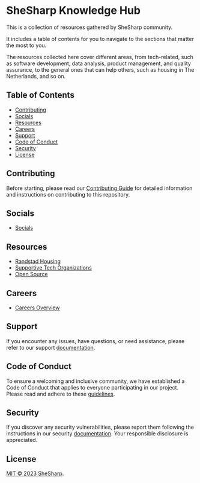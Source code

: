 # SheSharp Knowledge Hub

This is a collection of resources gathered by SheSharp community.

It includes a table of contents for you to navigate to the sections that matter the most to you.

The resources collected here cover different areas, from tech-related, such as software development, data analysis, product management, and quality assurance, to the general ones that can help others, such as housing in The Netherlands, and so on.

## Table of Contents
  - [Contributing](#contributing)
  - [Socials](#socials)
  - [Resources](#resources)
  - [Careers](#careers)
  - [Support](#support)
  - [Code of Conduct](#code-of-conduct)
  - [Security](#security)
  - [License](#license)

## Contributing

Before starting, please read our [Contributing Guide](CONTRIBUTING.md) for detailed information and instructions on contributing to this repository.

## Socials

- [Socials](socials/socials.md)

## Resources

- [Randstad Housing](resources/randstad-housing.md)
- [Supportive Tech Organizations](resources/supportive-tech-orgs.md)
- [Open Source](resources/open-source.md)

## Careers

- [Careers Overview](/careers/careers.md)
  
## Support

If you encounter any issues, have questions, or need assistance, please refer to our support [documentation](https://github.com/shesharpnl/.github/blob/main/SUPPORT.md).

## Code of Conduct

To ensure a welcoming and inclusive community, we have established a Code of Conduct that applies to everyone participating in our project. Please read and adhere to these [guidelines](https://github.com/shesharpnl/.github/blob/main/CODE_OF_CONDUCT.md).

## Security

If you discover any security vulnerabilities, please report them following the instructions in our security [documentation](https://github.com/shesharpnl/.github/blob/main/SECURITY.md). Your responsible disclosure is appreciated.

## License

[MIT © 2023 SheSharp](LICENSE).
